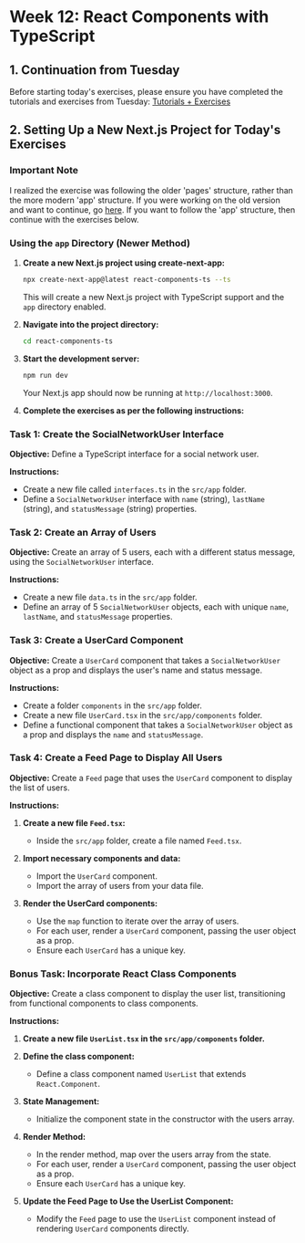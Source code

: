 
# Week 12: React Components with TypeScript

## 1. Continuation from Tuesday
Before starting today's exercises, please ensure you have completed the tutorials and exercises from Tuesday:
[Tutorials + Exercises](https://github.com/StartSteps-Digital-Education-GmbH/Module-3-TypeScript-Frontend-and-Object-Oriented-Programming-Concepts/blob/main/3%20-%20TypeScript%2C%20Frontend%20and%20Object-Oriented%20Programming%20Concepts/Week%2012/1%2C2%20NextJS%20introduction/Afternoon/Tutorials%2BExercises.md)

## 2. Setting Up a New Next.js Project for Today's Exercises

### Important Note

I realized the exercise was following the older 'pages' structure, rather than the more modern 'app' structure. If you were working on the old version and want to continue, go [here](https://github.com/StartSteps-Digital-Education-GmbH/Module-3-TypeScript-Frontend-and-Object-Oriented-Programming-Concepts/blob/main/3%20-%20TypeScript,%20Frontend%20and%20Object-Oriented%20Programming%20Concepts/Week%2012/3%20React%20Components%20with%20TypeScript/Afternoon/Components_exercise_Pages_structure.md). If you want to follow the 'app' structure, then continue with the exercises below.


### Using the `app` Directory (Newer Method)

1. **Create a new Next.js project using create-next-app:**
   ```sh
   npx create-next-app@latest react-components-ts --ts
   ```
   This will create a new Next.js project with TypeScript support and the `app` directory enabled.

2. **Navigate into the project directory:**
   ```sh
   cd react-components-ts
   ```

3. **Start the development server:**
   ```sh
   npm run dev
   ```
   Your Next.js app should now be running at `http://localhost:3000`.

4. **Complete the exercises as per the following instructions:**

### Task 1: Create the SocialNetworkUser Interface
**Objective:** Define a TypeScript interface for a social network user.

**Instructions:**
- Create a new file called `interfaces.ts` in the `src/app` folder.
- Define a `SocialNetworkUser` interface with `name` (string), `lastName` (string), and `statusMessage` (string) properties.

### Task 2: Create an Array of Users
**Objective:** Create an array of 5 users, each with a different status message, using the `SocialNetworkUser` interface.

**Instructions:**
- Create a new file `data.ts` in the `src/app` folder.
- Define an array of 5 `SocialNetworkUser` objects, each with unique `name`, `lastName`, and `statusMessage` properties.

### Task 3: Create a UserCard Component
**Objective:** Create a `UserCard` component that takes a `SocialNetworkUser` object as a prop and displays the user's name and status message.

**Instructions:**
- Create a folder `components` in the `src/app` folder.
- Create a new file `UserCard.tsx` in the `src/app/components` folder.
- Define a functional component that takes a `SocialNetworkUser` object as a prop and displays the `name` and `statusMessage`.

### Task 4: Create a Feed Page to Display All Users
**Objective:** Create a `Feed` page that uses the `UserCard` component to display the list of users.

**Instructions:**
1. **Create a new file `Feed.tsx`:**
   - Inside the `src/app` folder, create a file named `Feed.tsx`.

2. **Import necessary components and data:**
   - Import the `UserCard` component.
   - Import the array of users from your data file.

3. **Render the UserCard components:**
   - Use the `map` function to iterate over the array of users.
   - For each user, render a `UserCard` component, passing the user object as a prop.
   - Ensure each `UserCard` has a unique key.

### Bonus Task: Incorporate React Class Components
**Objective:** Create a class component to display the user list, transitioning from functional components to class components.

**Instructions:**
1. **Create a new file `UserList.tsx` in the `src/app/components` folder.**
2. **Define the class component:**
   - Define a class component named `UserList` that extends `React.Component`.

3. **State Management:**
   - Initialize the component state in the constructor with the users array.

4. **Render Method:**
   - In the render method, map over the users array from the state.
   - For each user, render a `UserCard` component, passing the user object as a prop.
   - Ensure each `UserCard` has a unique key.

5. **Update the Feed Page to Use the UserList Component:**
   - Modify the `Feed` page to use the `UserList` component instead of rendering `UserCard` components directly.

